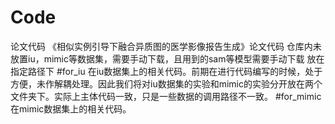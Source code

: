 # Code
论文代码
《相似实例引导下融合异质图的医学影像报告生成》论文代码
仓库内未放置iu，mimic等数据集，需要手动下载，且用到的sam等模型需要手动下载 放在指定路径下
#for_iu
在iu数据集上的相关代码。前期在进行代码编写的时候，处于方便，未作解耦处理。因此我们将对iu数据集的实验和mimic的实验分开放在两个文件夹下。实际上主体代码一致，只是一些数据的调用路径不一致。
#for_mimic
在mimic数据集上的相关代码。
